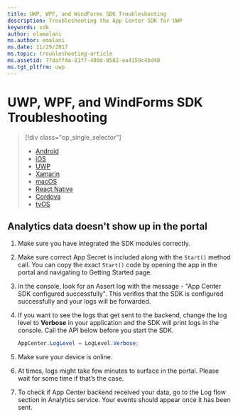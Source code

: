 ```yaml
---
title: UWP, WPF, and WindForms SDK Troubleshooting
description: Troubleshooting the App Center SDK for UWP
keywords: sdk
author: elamalani
ms.author: emalani
ms.date: 11/29/2017
ms.topic: troubleshooting-article
ms.assetid: 77daff4a-81f7-480d-8582-ea4159c4bd40
ms.tgt_pltfrm: uwp
---
```


# UWP, WPF, and WindForms SDK Troubleshooting

> [!div  class="op_single_selector"]
> * [Android](android.md)
> * [iOS](ios.md)
> * [UWP](uwp.md)
> * [Xamarin](xamarin.md)
> * [macOS](macos.md)
> * [React Native](react-native.md)
> * [Cordova](cordova.md)
> * [tvOS](tvOS.md)

## Analytics data doesn't show up in the portal

1. Make sure you have integrated the SDK modules correctly.
2. Make sure correct App Secret is included along with the `Start()` method call. You can copy the exact `Start()` code by opening the app in the portal and navigating to Getting Started page.
3. In the console, look for an Assert log with the message - "App Center SDK configured successfully". This verifies that the SDK is configured successfully and your logs will be forwarded.
4. If you want to see the logs that get sent to the backend, change the log level to **Verbose** in your application and the SDK will print logs in the console. Call the API below before you start the SDK.

   ```csharp
   AppCenter.LogLevel = LogLevel.Verbose;
   ```

5. Make sure your device is online.
6. At times, logs might take few minutes to surface in the portal. Please wait for some time if that’s the case.
7. To check if App Center backend received your data, go to the Log flow section in Analytics service. Your events should appear once it has been sent.
